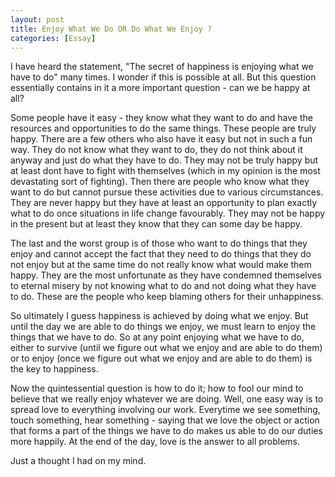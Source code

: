```yaml
---
layout: post
title: Enjoy What We Do OR Do What We Enjoy ?
categories: [Essay]
---
```


I have heard the statement, "The secret of happiness is enjoying what we have to do" many times.
I wonder if this is possible at all. But this question essentially contains in it a more
important question - can we be happy at all?

Some people have it easy - they know what they want to do and have the resources and
opportunities to do the same things. These people are truly happy. There are a few others who
also have it easy but not in such a fun way. They do not know what they want to do, they do not
think about it anyway and just do what they have to do. They may not be truly happy but at
least dont have to fight with themselves (which in my opinion is the most devastating sort of
fighting). Then there are people who know what they want to do but cannot pursue these
activities due to various circumstances. They are never happy but they have at least an
opportunity to plan exactly what to do once situations in life change favourably. They may not
be happy in the present but at least they know that they can some day be happy.

The last and the worst group is of those who want to do things that they enjoy and cannot
accept the fact that they need to do things that they do not enjoy but at
the same time do not really know what would make them happy. They are the most unfortunate as
they have condemned themselves to eternal misery by not knowing what to do and not doing what
they have to do. These are the people who keep blaming others for their unhappiness.

So ultimately I guess happiness is achieved by doing what we enjoy. But until the day we are
able to do things we enjoy, we must learn to enjoy the things that we have to do. So at any
point enjoying what we have to do, either to survive (until we figure out what we enjoy and
are able to do them) or to enjoy (once we figure out what we enjoy and are able to do them) is
the key to happiness.

Now the quintessential question is how to do it; how to fool our mind to believe that we
really enjoy whatever we are doing. Well, one easy way is to spread love to everything
involving our work. Everytime we see something, touch something, hear something - saying
that we love the object or action that forms a part of the things we have to do makes us
able to do our duties more happily. At the end of the day, love is the answer to all
problems.

Just a thought I had on my mind.
